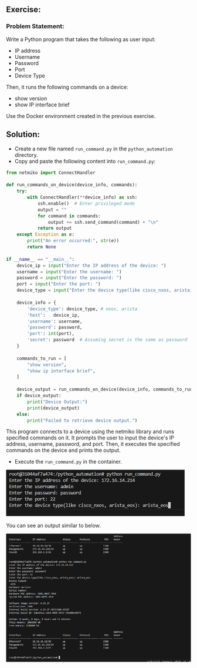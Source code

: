 ## Exercise:
### Problem Statement:

Write a Python program that takes the following as user input:
- IP address
- Username
- Password
- Port
- Device Type

Then, it runs the following commands on a device:
- show version
- show IP interface brief  

Use the Docker environment created in the previous exercise.

## Solution:
- Create a new file named `run_command.py` in the `python_automation` directory.
- Copy and paste the following content into `run_command.py`:

```python
from netmiko import ConnectHandler

def run_commands_on_device(device_info, commands):
    try:
        with ConnectHandler(**device_info) as ssh:
            ssh.enable()  # Enter privileged mode
            output = ""
            for command in commands:
                output += ssh.send_command(command) + "\n"
            return output
    except Exception as e:
        print("An error occurred:", str(e))
        return None

if __name__ == "__main__":
    device_ip = input("Enter the IP address of the device: ")
    username = input("Enter the username: ")
    password = input("Enter the password: ")
    port = input("Enter the port: ")
    device_type = input("Enter the device type(like cisco_nxos, arista_eos): ")

    device_info = {
        'device_type': device_type, # nxos, arista
        'host':   device_ip,
        'username': username,
        'password': password,
        'port': int(port),
        'secret': password  # Assuming secret is the same as password
    }

    commands_to_run = [
        "show version",
        "show ip interface brief",
    ]

    device_output = run_commands_on_device(device_info, commands_to_run)
    if device_output:
        print("Device Output:")
        print(device_output)
    else:
        print("Failed to retrieve device output.")
```

This program connects to a device using the netmiko library and runs specified commands on it. It prompts the user to input the device's IP address, username, password, and port. Then, it executes the specified commands on the device and prints the output.

- Execute the `run_command.py` in the container.

![alt text](assets/image-13.png)

You can see an output similar to below.

![alt text](assets/image-14.png)